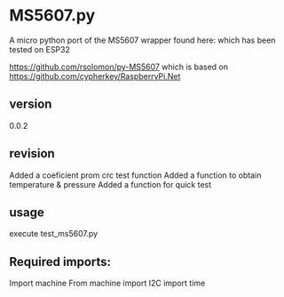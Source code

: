 MS5607.py
=====================
A micro python port of the MS5607 wrapper found here:
which has been tested on ESP32

https://github.com/rsolomon/py-MS5607
which is based on
https://github.com/cypherkey/RaspberryPi.Net

version
---------------------
0.0.2

revision
--------------------
Added a coeficient prom crc test function
Added a function to obtain temperature & pressure
Added a function for quick test

usage
--------------------
execute test_ms5607.py

Required imports:
--------------------
Import machine
From machine import I2C
import time

